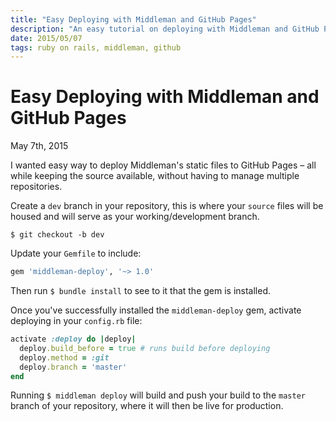 ```yaml
---
title: "Easy Deploying with Middleman and GitHub Pages"
description: "An easy tutorial on deploying with Middleman and GitHub Pages."
date: 2015/05/07
tags: ruby on rails, middleman, github
---
```


# Easy Deploying with Middleman and GitHub Pages
<time>May 7th, 2015</time>

I wanted easy way to deploy Middleman's static files to GitHub Pages – all while keeping the source available, without having to manage multiple repositories.

Create a `dev` branch in your repository, this is where your `source` files will be housed and will serve as your working/development branch.

```programming
$ git checkout -b dev
```

Update your `Gemfile` to include:

```ruby
gem 'middleman-deploy', '~> 1.0'
```

Then run `$ bundle install` to see to it that the gem is installed.


Once you've successfully installed the `middleman-deploy` gem, activate deploying in your `config.rb` file:

```ruby
activate :deploy do |deploy|
  deploy.build_before = true # runs build before deploying
  deploy.method = :git
  deploy.branch = 'master'
end
```

Running `$ middleman deploy` will build and push your build to the `master` branch of your repository, where it will then be live for production.